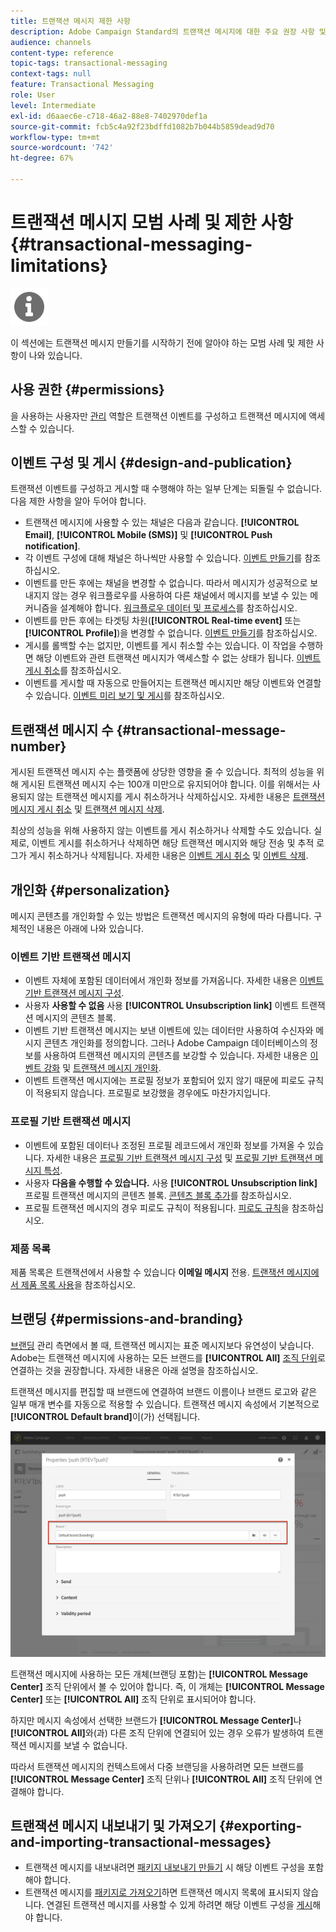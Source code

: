 ```yaml
---
title: 트랜잭션 메시지 제한 사항
description: Adobe Campaign Standard의 트랜잭션 메시지에 대한 주요 권장 사항 및 제한 사항에 대해 알아봅니다.
audience: channels
content-type: reference
topic-tags: transactional-messaging
context-tags: null
feature: Transactional Messaging
role: User
level: Intermediate
exl-id: d6aaec6e-c718-46a2-88e8-7402970def1a
source-git-commit: fcb5c4a92f23bdffd1082b7b044b5859dead9d70
workflow-type: tm+mt
source-wordcount: '742'
ht-degree: 67%

---
```


# 트랜잭션 메시지 모범 사례 및 제한 사항 {#transactional-messaging-limitations}

<img src="assets/do-not-localize/icon_concepts.svg" width="60px">

이 섹션에는 트랜잭션 메시지 만들기를 시작하기 전에 알아야 하는 모범 사례 및 제한 사항이 나와 있습니다.

<!--For more on transactional messages, including on how to configure and create them, see [Getting started with transactional messaging](../../channels/using/getting-started-with-transactional-msg.md).-->

## 사용 권한 {#permissions}

을 사용하는 사용자만 [관리](../../administration/using/users-management.md#functional-administrators) 역할은 트랜잭션 이벤트를 구성하고 트랜잭션 메시지에 액세스할 수 있습니다.

## 이벤트 구성 및 게시 {#design-and-publication}

트랜잭션 이벤트를 구성하고 게시할 때 수행해야 하는 일부 단계는 되돌릴 수 없습니다. 다음 제한 사항을 알아 두어야 합니다.

* 트랜잭션 메시지에 사용할 수 있는 채널은 다음과 같습니다. **[!UICONTROL Email]**, **[!UICONTROL Mobile (SMS)]** 및 **[!UICONTROL Push notification]**.
* 각 이벤트 구성에 대해 채널은 하나씩만 사용할 수 있습니다. [이벤트 만들기](../../channels/using/configuring-transactional-event.md#creating-an-event)를 참조하십시오.
* 이벤트를 만든 후에는 채널을 변경할 수 없습니다. 따라서 메시지가 성공적으로 보내지지 않는 경우 워크플로우를 사용하여 다른 채널에서 메시지를 보낼 수 있는 메커니즘을 설계해야 합니다. [워크플로우 데이터 및 프로세스](../../automating/using/get-started-workflows.md)를 참조하십시오.
* 이벤트를 만든 후에는 타겟팅 차원(**[!UICONTROL Real-time event]** 또는 **[!UICONTROL Profile]**)을 변경할 수 없습니다. [이벤트 만들기](../../channels/using/configuring-transactional-event.md#creating-an-event)를 참조하십시오.
* 게시를 롤백할 수는 없지만, 이벤트를 게시 취소할 수는 있습니다. 이 작업을 수행하면 해당 이벤트와 관련 트랜잭션 메시지가 액세스할 수 없는 상태가 됩니다. [이벤트 게시 취소](../../channels/using/publishing-transactional-event.md#unpublishing-an-event)를 참조하십시오.
* 이벤트를 게시할 때 자동으로 만들어지는 트랜잭션 메시지만 해당 이벤트와 연결할 수 있습니다. [이벤트 미리 보기 및 게시](../../channels/using/publishing-transactional-event.md#previewing-and-publishing-the-event)를 참조하십시오.

## 트랜잭션 메시지 수 {#transactional-message-number}

게시된 트랜잭션 메시지 수는 플랫폼에 상당한 영향을 줄 수 있습니다. 최적의 성능을 위해 게시된 트랜잭션 메시지 수는 100개 미만으로 유지되어야 합니다. 이를 위해서는 사용되지 않는 트랜잭션 메시지를 게시 취소하거나 삭제하십시오. 자세한 내용은 [트랜잭션 메시지 게시 취소](../../channels/using/publishing-transactional-message.md#unpublishing-a-transactional-message) 및 [트랜잭션 메시지 삭제](../../channels/using/publishing-transactional-message.md#deleting-a-transactional-message).

최상의 성능을 위해 사용하지 않는 이벤트를 게시 취소하거나 삭제할 수도 있습니다. 실제로, 이벤트 게시를 취소하거나 삭제하면 해당 트랜잭션 메시지와 해당 전송 및 추적 로그가 게시 취소하거나 삭제됩니다. 자세한 내용은 [이벤트 게시 취소](../../channels/using/publishing-transactional-event.md#unpublishing-an-event) 및 [이벤트 삭제](../../channels/using/publishing-transactional-event.md#deleting-an-event).

## 개인화 {#personalization}

메시지 콘텐츠를 개인화할 수 있는 방법은 트랜잭션 메시지의 유형에 따라 다릅니다. 구체적인 내용은 아래에 나와 있습니다.

### 이벤트 기반 트랜잭션 메시지

* 이벤트 자체에 포함된 데이터에서 개인화 정보를 가져옵니다. 자세한 내용은 [이벤트 기반 트랜잭션 메시지 구성](../../channels/using/configuring-transactional-event.md#event-based-transactional-messages).
* 사용자 **사용할 수 없음** 사용 **[!UICONTROL Unsubscription link]** 이벤트 트랜잭션 메시지의 콘텐츠 블록.
* 이벤트 기반 트랜잭션 메시지는 보낸 이벤트에 있는 데이터만 사용하여 수신자와 메시지 콘텐츠 개인화를 정의합니다. 그러나 Adobe Campaign 데이터베이스의 정보를 사용하여 트랜잭션 메시지의 콘텐츠를 보강할 수 있습니다. 자세한 내용은 [이벤트 강화](../../channels/using/configuring-transactional-event.md#enriching-the-transactional-message-content) 및 [트랜잭션 메시지 개인화](../../channels/using/editing-transactional-message.md#personalizing-a-transactional-message).
* 이벤트 트랜잭션 메시지에는 프로필 정보가 포함되어 있지 않기 때문에 피로도 규칙이 적용되지 않습니다. 프로필로 보강했을 경우에도 마찬가지입니다.

### 프로필 기반 트랜잭션 메시지

* 이벤트에 포함된 데이터나 조정된 프로필 레코드에서 개인화 정보를 가져올 수 있습니다. 자세한 내용은 [프로필 기반 트랜잭션 메시지 구성](../../channels/using/configuring-transactional-event.md#profile-based-transactional-messages) 및 [프로필 기반 트랜잭션 메시지 특성](../../channels/using/editing-transactional-message.md#profile-transactional-message-specificities).
* 사용자 **다음을 수행할 수 있습니다.** 사용 **[!UICONTROL Unsubscription link]** 프로필 트랜잭션 메시지의 콘텐츠 블록. [콘텐츠 블록 추가](../../designing/using/personalization.md#adding-a-content-block)를 참조하십시오.
* 프로필 트랜잭션 메시지의 경우 피로도 규칙이 적용됩니다. [피로도 규칙](../../sending/using/fatigue-rules.md)을 참조하십시오.

### 제품 목록

제품 목록은 트랜잭션에서 사용할 수 있습니다 **이메일 메시지** 전용. [트랜잭션 메시지에서 제품 목록 사용](../../designing/using/using-product-listings.md)을 참조하십시오.

## 브랜딩 {#permissions-and-branding}

[브랜딩](../../administration/using/branding.md) 관리 측면에서 볼 때, 트랜잭션 메시지는 표준 메시지보다 유연성이 낮습니다. Adobe는 트랜잭션 메시지에 사용하는 모든 브랜드를 **[!UICONTROL All]** [ 조직 단위](../../administration/using/organizational-units.md)로 연결하는 것을 권장합니다. 자세한 내용은 아래 설명을 참조하십시오.

트랜잭션 메시지를 편집할 때 브랜드에 연결하여 브랜드 이름이나 브랜드 로고와 같은 일부 매개 변수를 자동으로 적용할 수 있습니다. 트랜잭션 메시지 속성에서 기본적으로 **[!UICONTROL Default brand]**&#x200B;이(가) 선택됩니다.

![](assets/message-center_branding.png)

트랜잭션 메시지에 사용하는 모든 개체(브랜딩 포함)는 **[!UICONTROL Message Center]** 조직 단위에서 볼 수 있어야 합니다. 즉, 이 개체는 **[!UICONTROL Message Center]** 또는 **[!UICONTROL All]** 조직 단위로 표시되어야 합니다.

하지만 메시지 속성에서 선택한 브랜드가 **[!UICONTROL Message Center]**&#x200B;나 **[!UICONTROL All]**&#x200B;와(과) 다른 조직 단위에 연결되어 있는 경우 오류가 발생하여 트랜잭션 메시지를 보낼 수 없습니다.

따라서 트랜잭션 메시지의 컨텍스트에서 다중 브랜딩을 사용하려면 모든 브랜드를 **[!UICONTROL Message Center]** 조직 단위나 **[!UICONTROL All]** 조직 단위에 연결해야 합니다.

## 트랜잭션 메시지 내보내기 및 가져오기 {#exporting-and-importing-transactional-messages}

* 트랜잭션 메시지를 내보내려면 [패키지 내보내기 만들기](../../automating/using/managing-packages.md#creating-a-package) 시 해당 이벤트 구성을 포함해야 합니다.
* 트랜잭션 메시지를 [패키지로 가져오기](../../automating/using/managing-packages.md#importing-a-package)하면 트랜잭션 메시지 목록에 표시되지 않습니다. 연결된 트랜잭션 메시지를 사용할 수 있게 하려면 해당 이벤트 구성을 [게시](../../channels/using/publishing-transactional-event.md)해야 합니다.
